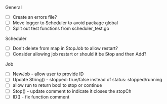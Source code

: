 General
- [ ] Create an errors file?
- [ ] Move logger to Scheduler to avoid package global
- [ ] Split out test functions from scheduler_test.go

Scheduler
- [ ] Don't delete from map in StopJob to allow restart?
- [ ] Consider allowing job restart or should it be Stop and then Add?

Job
- [ ] NewJob - allow user to provide ID
- [ ] Update String() - stopped: true/false instead of status: stopped/running
- [ ] allow run to return bool to stop or continue
- [ ] Stop() - update comment to indicate it closes the stopCh
- [ ] ID() - fix function comment
